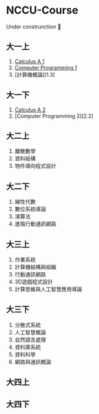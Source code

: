 # NCCU-Course
Under construnction 🔨

## 大一上
1. [Calculus A 1][1.1]
2. [Computer Programming 1][1.2]
3. [計算機概論][1.3]

[1.1]:Courses/Semester1/CalculusA1
[1.2]:Courses/Semester1/ComputerProgramming1

## 大一下
1. [Calculus A 2][2.1]
2. [Computer Programming 2][2.2]

[2.1]:Courses/Semester2/CalculusA2

## 大二上
1. 離散數學
2. 資料結構
3. 物件導向程式設計

## 大二下
1. 線性代數
2. 數位系統導論
3. 演算法
4. 進階行動通訊網路

## 大三上
1. 作業系統
2. 計算機結構與組織
3. 行動通訊網路
4. 3D遊戲程式設計
5. 計算思維與人工智慧應用導論


## 大三下
1. 分散式系統
2. 人工智慧概論
3. 自然語言處理
4. 資料庫系統
5. 資料科學
6. 網路與通訊概論

## 大四上

## 大四下